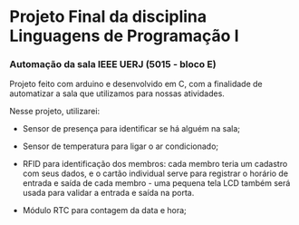 # Projeto Final da disciplina Linguagens de Programação I

### Automação da sala IEEE UERJ (5015 - bloco E)

Projeto feito com arduino e desenvolvido em C, com a finalidade de automatizar a sala que utilizamos para nossas atividades.

Nesse projeto, utilizarei:

* Sensor de presença para identificar se há alguém na sala; 

* Sensor de temperatura para ligar o ar condicionado;

* RFID para identificação dos membros: cada membro teria um cadastro com seus dados, e o cartão individual serve para registrar o horário de entrada e saída de cada membro - uma pequena tela LCD também será usada para validar a entrada e saída na porta.

* Módulo RTC para contagem da data e hora;
